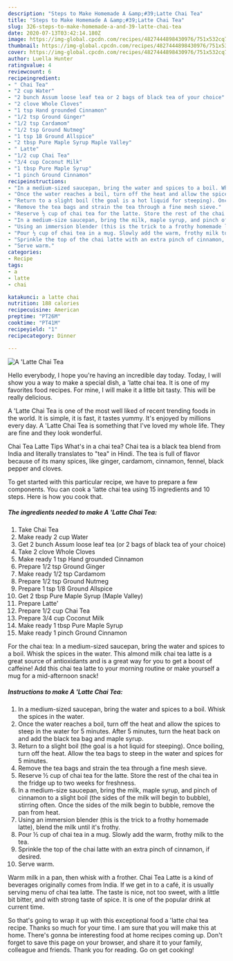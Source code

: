 ```yaml
---
description: "Steps to Make Homemade A &amp;#39;Latte Chai Tea"
title: "Steps to Make Homemade A &amp;#39;Latte Chai Tea"
slug: 326-steps-to-make-homemade-a-and-39-latte-chai-tea
date: 2020-07-13T03:42:14.180Z
image: https://img-global.cpcdn.com/recipes/4827444898430976/751x532cq70/a-latte-chai-tea-recipe-main-photo.jpg
thumbnail: https://img-global.cpcdn.com/recipes/4827444898430976/751x532cq70/a-latte-chai-tea-recipe-main-photo.jpg
cover: https://img-global.cpcdn.com/recipes/4827444898430976/751x532cq70/a-latte-chai-tea-recipe-main-photo.jpg
author: Luella Hunter
ratingvalue: 4
reviewcount: 6
recipeingredient:
- " Chai Tea"
- "2 cup Water"
- "2 bunch Assum loose leaf tea or 2 bags of black tea of your choice"
- "2 clove Whole Cloves"
- "1 tsp Hand grounded Cinnamon"
- "1/2 tsp Ground Ginger"
- "1/2 tsp Cardamom"
- "1/2 tsp Ground Nutmeg"
- "1 tsp 18 Ground Allspice"
- "2 tbsp Pure Maple Syrup Maple Valley"
- " Latte"
- "1/2 cup Chai Tea"
- "3/4 cup Coconut Milk"
- "1 tbsp Pure Maple Syrup"
- "1 pinch Ground Cinnamon"
recipeinstructions:
- "In a medium-sized saucepan, bring the water and spices to a boil. Whisk the spices in the water."
- "Once the water reaches a boil, turn off the heat and allow the spices to steep in the water for 5 minutes. After 5 minutes, turn the heat back on and add the black tea bag and maple syrup."
- "Return to a slight boil (the goal is a hot liquid for steeping). Once boiling, turn off the heat. Allow the tea bags to steep in the water and spices for 5 minutes."
- "Remove the tea bags and strain the tea through a fine mesh sieve."
- "Reserve ½ cup of chai tea for the latte. Store the rest of the chai tea in the fridge up to two weeks for freshness."
- "In a medium-size saucepan, bring the milk, maple syrup, and pinch of cinnamon to a slight boil (the sides of the milk will begin to bubble), stirring often. Once the sides of the milk begin to bubble, remove the pan from heat."
- "Using an immersion blender (this is the trick to a frothy homemade latte), blend the milk until it&#39;s frothy."
- "Pour ½ cup of chai tea in a mug. Slowly add the warm, frothy milk to the tea."
- "Sprinkle the top of the chai latte with an extra pinch of cinnamon, if desired."
- "Serve warm."
categories:
- Recipe
tags:
- a
- latte
- chai

katakunci: a latte chai 
nutrition: 188 calories
recipecuisine: American
preptime: "PT26M"
cooktime: "PT41M"
recipeyield: "1"
recipecategory: Dinner

---
```



![A &#39;Latte Chai Tea](https://img-global.cpcdn.com/recipes/4827444898430976/751x532cq70/a-latte-chai-tea-recipe-main-photo.jpg)

Hello everybody, I hope you're having an incredible day today. Today, I will show you a way to make a special dish, a &#39;latte chai tea. It is one of my favorites food recipes. For mine, I will make it a little bit tasty. This will be really delicious.

A &#39;Latte Chai Tea is one of the most well liked of recent trending foods in the world. It is simple, it is fast, it tastes yummy. It's enjoyed by millions every day. A &#39;Latte Chai Tea is something that I've loved my whole life. They are fine and they look wonderful.

Chai Tea Latte Tips What&#39;s in a chai tea? Chai tea is a black tea blend from India and literally translates to &#34;tea&#34; in Hindi. The tea is full of flavor because of its many spices, like ginger, cardamom, cinnamon, fennel, black pepper and cloves.


To get started with this particular recipe, we have to prepare a few components. You can cook a &#39;latte chai tea using 15 ingredients and 10 steps. Here is how you cook that.

<!--inarticleads1-->

##### The ingredients needed to make A &#39;Latte Chai Tea:

1. Take  Chai Tea
1. Make ready 2 cup Water
1. Get 2 bunch Assum loose leaf tea (or 2 bags of black tea of your choice)
1. Take 2 clove Whole Cloves
1. Make ready 1 tsp Hand grounded Cinnamon
1. Prepare 1/2 tsp Ground Ginger
1. Make ready 1/2 tsp Cardamom
1. Prepare 1/2 tsp Ground Nutmeg
1. Prepare 1 tsp 1/8 Ground Allspice
1. Get 2 tbsp Pure Maple Syrup (Maple Valley)
1. Prepare  Latte&#39;
1. Prepare 1/2 cup Chai Tea
1. Prepare 3/4 cup Coconut Milk
1. Make ready 1 tbsp Pure Maple Syrup
1. Make ready 1 pinch Ground Cinnamon


For the chai tea: In a medium-sized saucepan, bring the water and spices to a boil. Whisk the spices in the water. This almond milk chai tea latte is a great source of antioxidants and is a great way for you to get a boost of caffeine! Add this chai tea latte to your morning routine or make yourself a mug for a mid-afternoon snack! 

<!--inarticleads2-->

##### Instructions to make A &#39;Latte Chai Tea:

1. In a medium-sized saucepan, bring the water and spices to a boil. Whisk the spices in the water.
1. Once the water reaches a boil, turn off the heat and allow the spices to steep in the water for 5 minutes. After 5 minutes, turn the heat back on and add the black tea bag and maple syrup.
1. Return to a slight boil (the goal is a hot liquid for steeping). Once boiling, turn off the heat. Allow the tea bags to steep in the water and spices for 5 minutes.
1. Remove the tea bags and strain the tea through a fine mesh sieve.
1. Reserve ½ cup of chai tea for the latte. Store the rest of the chai tea in the fridge up to two weeks for freshness.
1. In a medium-size saucepan, bring the milk, maple syrup, and pinch of cinnamon to a slight boil (the sides of the milk will begin to bubble), stirring often. Once the sides of the milk begin to bubble, remove the pan from heat.
1. Using an immersion blender (this is the trick to a frothy homemade latte), blend the milk until it&#39;s frothy.
1. Pour ½ cup of chai tea in a mug. Slowly add the warm, frothy milk to the tea.
1. Sprinkle the top of the chai latte with an extra pinch of cinnamon, if desired.
1. Serve warm.


Warm milk in a pan, then whisk with a frother. Chai Tea Latte is a kind of beverages originally comes from India. If we get in to a café, it is usually serving menu of chai tea latte. The taste is nice, not too sweet, with a little bit bitter, and with strong taste of spice. It is one of the popular drink at current time. 

So that's going to wrap it up with this exceptional food a &#39;latte chai tea recipe. Thanks so much for your time. I am sure that you will make this at home. There's gonna be interesting food at home recipes coming up. Don't forget to save this page on your browser, and share it to your family, colleague and friends. Thank you for reading. Go on get cooking!
